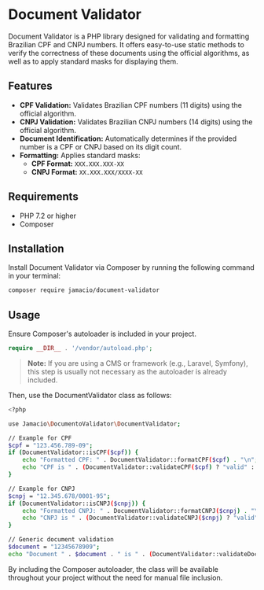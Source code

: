 # Document Validator

Document Validator is a PHP library designed for validating and formatting Brazilian CPF and CNPJ numbers. It offers easy-to-use static methods to verify the correctness of these documents using the official algorithms, as well as to apply standard masks for displaying them.

## Features

- **CPF Validation:** Validates Brazilian CPF numbers (11 digits) using the official algorithm.
- **CNPJ Validation:** Validates Brazilian CNPJ numbers (14 digits) using the official algorithm.
- **Document Identification:** Automatically determines if the provided number is a CPF or CNPJ based on its digit count.
- **Formatting:** Applies standard masks:
  - **CPF Format:** `XXX.XXX.XXX-XX`
  - **CNPJ Format:** `XX.XXX.XXX/XXXX-XX`

## Requirements

- PHP 7.2 or higher
- Composer

## Installation

Install Document Validator via Composer by running the following command in your terminal:

```bash
composer require jamacio/document-validator
```

## Usage

Ensure Composer's autoloader is included in your project.

```php
require __DIR__ . '/vendor/autoload.php';
```

> **Note:** If you are using a CMS or framework (e.g., Laravel, Symfony), this step is usually not necessary as the autoloader is already included.

Then, use the DocumentValidator class as follows:

```bash
<?php

use Jamacio\DocumentoValidator\DocumentValidator;

// Example for CPF
$cpf = "123.456.789-09";
if (DocumentValidator::isCPF($cpf)) {
    echo "Formatted CPF: " . DocumentValidator::formatCPF($cpf) . "\n";
    echo "CPF is " . (DocumentValidator::validateCPF($cpf) ? "valid" : "invalid") . "\n";
}

// Example for CNPJ
$cnpj = "12.345.678/0001-95";
if (DocumentValidator::isCNPJ($cnpj)) {
    echo "Formatted CNPJ: " . DocumentValidator::formatCNPJ($cnpj) . "\n";
    echo "CNPJ is " . (DocumentValidator::validateCNPJ($cnpj) ? "valid" : "invalid") . "\n";
}

// Generic document validation
$document = "12345678909";
echo "Document " . $document . " is " . (DocumentValidator::validateDocument($document) ? "valid" : "invalid") . "\n";

```

By including the Composer autoloader, the class will be available throughout your project without the need for manual file inclusion.
